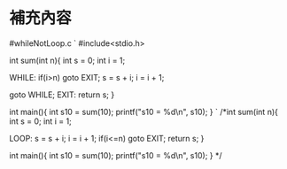 # 補充內容
#whileNotLoop.c
`
#include<stdio.h>

int sum(int n){
    int s = 0;
    int i = 1;

WHILE:
    if(i>n) goto EXIT;
    s = s + i;
    i = i + 1;

goto WHILE;
EXIT:
    return s;
}

int main(){
    int s10 = sum(10);
    printf("s10 = %d\n", s10);
}
`
/*int sum(int n){
    int s = 0;
    int i = 1;

LOOP:
    s = s + i;
    i = i + 1;
    if(i<=n) goto EXIT;
    return s;
}

int main(){
    int s10 = sum(10);
    printf("s10 = %d\n", s10);
}
*/
